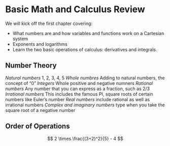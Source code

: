 
#  Basic Math and Calculus Review

We will kick off the first chapter covering:
- What numbers are and how variables and functions work on a Cartesian system
- Exponents and logarithms
- Learn the two basic operations of calculus: derivatives and integrals.

## Number Theory

*Natural numbers* 1, 2, 3, 4, 5
*Whole numbres* Adding to natural numbers, the concept of “0” 
*Integers* Whole positive and negative numners
*Rational numbers* Any number that you can express as a fraction, such as 2/3
*Irrational numbers* This includes the famous PI, square roots of certain numbers like Euler’s number 
*Real numbers* include rational as well as irrational numbers
*Complex and imaginary numbers*  type when you take the square root of a negative number


## Order of Operations

$$
2 \times \frac{(3+2)^2}{5} - 4
$$


 
